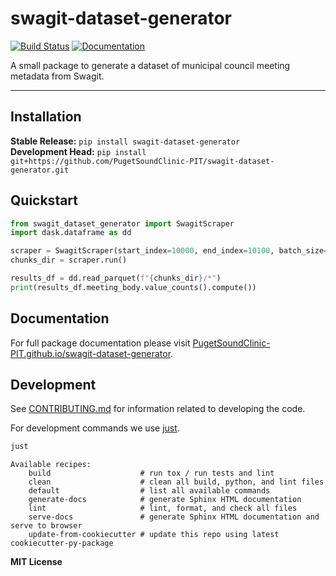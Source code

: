 # swagit-dataset-generator

[![Build Status](https://github.com/PugetSoundClinic-PIT/swagit-dataset-generator/workflows/Build/badge.svg)](https://github.com/PugetSoundClinic-PIT/swagit-dataset-generator/actions)
[![Documentation](https://github.com/PugetSoundClinic-PIT/swagit-dataset-generator/workflows/Documentation/badge.svg)](https://PugetSoundClinic-PIT.github.io/swagit-dataset-generator)

A small package to generate a dataset of municipal council meeting metadata from Swagit.

---

## Installation

**Stable Release:** `pip install swagit-dataset-generator`<br>
**Development Head:** `pip install git+https://github.com/PugetSoundClinic-PIT/swagit-dataset-generator.git`

## Quickstart

```python
from swagit_dataset_generator import SwagitScraper
import dask.dataframe as dd

scraper = SwagitScraper(start_index=10000, end_index=10100, batch_size=10)
chunks_dir = scraper.run()

results_df = dd.read_parquet(f"{chunks_dir}/*")
print(results_df.meeting_body.value_counts().compute())
```

## Documentation

For full package documentation please visit [PugetSoundClinic-PIT.github.io/swagit-dataset-generator](https://PugetSoundClinic-PIT.github.io/swagit-dataset-generator).

## Development

See [CONTRIBUTING.md](CONTRIBUTING.md) for information related to developing the code.

For development commands we use [just](https://github.com/casey/just).

```bash
just
```
```
Available recipes:
    build                    # run tox / run tests and lint
    clean                    # clean all build, python, and lint files
    default                  # list all available commands
    generate-docs            # generate Sphinx HTML documentation
    lint                     # lint, format, and check all files
    serve-docs               # generate Sphinx HTML documentation and serve to browser
    update-from-cookiecutter # update this repo using latest cookiecutter-py-package
```

**MIT License**

